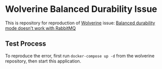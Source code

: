 # Wolverine Balanced Durability Issue

This is repository for reproduction of [Wolverine](https://github.com/JasperFx/wolverine) issue: [Balanced durability mode doesn't work with RabbitMQ](https://github.com/JasperFx/wolverine/issues/788)

## Test Process

To reproduce the error, first run `docker-compose up -d` from the wolverine repository, then start this application.
